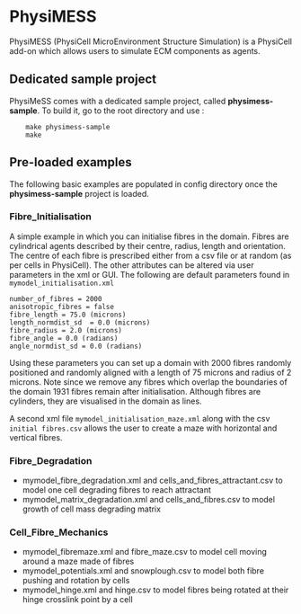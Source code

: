 # PhysiMESS
PhysiMESS (PhysiCell MicroEnvironment Structure Simulation) is a PhysiCell add-on which allows users to simulate ECM components as agents. 

## Dedicated sample project
PhysiMeSS comes with a dedicated sample project, called **physimess-sample**. To build it, go to the root directory and use : 

```
    make physimess-sample
    make
```

## Pre-loaded examples 
The following basic examples are populated in config directory once the **physimess-sample** project is loaded.

### Fibre_Initialisation
A simple example in which you can initialise fibres in the domain. Fibres are cylindrical agents described by their centre, radius, length and orientation. The centre of each fibre is prescribed either from a csv file or at random (as per cells in PhysiCell). The other attributes can be altered via user parameters in the xml or GUI. The following are default parameters found in ```mymodel_initialisation.xml```

```
number_of_fibres = 2000
anisotropic_fibres = false
fibre_length = 75.0 (microns)
length_normdist_sd  = 0.0 (microns)
fibre_radius = 2.0 (microns)
fibre_angle = 0.0 (radians)
angle_normdist_sd = 0.0 (radians)
```

Using these parameters you can set up a domain with 2000 fibres randomly positioned and randomly aligned with a length of 75 microns and radius of 2 microns. Note since we remove any fibres which overlap the boundaries of the domain 1931 fibres remain after initialisation. Although fibres are cylinders, they are visualised in the domain as lines.

A second xml file ```mymodel_initialisation_maze.xml``` along with the csv ```initial fibres.csv``` allows the user to create a maze with horizontal and vertical fibres.

### Fibre_Degradation 
* mymodel_fibre_degradation.xml and cells_and_fibres_attractant.csv to model one cell degrading fibres to reach attractant
* mymodel_matrix_degradation.xml and cells_and_fibres.csv to model growth of cell mass degrading matrix

### Cell_Fibre_Mechanics
* mymodel_fibremaze.xml and fibre_maze.csv to model cell moving around a maze made of fibres
* mymodel_potentials.xml and snowplough.csv to model both fibre pushing and rotation by cells
* mymodel_hinge.xml and hinge.csv to model fibres being rotated at their hinge crosslink point by a cell
